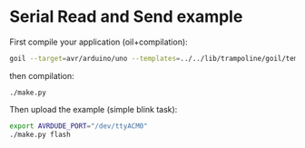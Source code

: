 # Serial Read and Send example

First compile your application (oil+compilation):

```sh
goil --target=avr/arduino/uno --templates=../../lib/trampoline/goil/templates/ trampoline_blink.oil
```
then compilation:
```
./make.py
```

Then upload the example (simple blink task):
```sh
export AVRDUDE_PORT="/dev/ttyACM0"
./make.py flash
```
